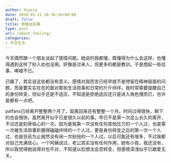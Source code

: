 ```yaml
---
author: Xiaxia
date: 2010-01-11 16:36:26+00:00
draft: false
title: 感情这回事
type: post
url: /about_feeling/
categories:
- 平淡生活
---
```




今天偶然跟一个朋友谈起了感情问题。她说的我都懂，既懂得为什么会这样，也懂得遇到这样了别人劝也没用。好像是过来人，但更多的都是教训。于是想起一些往事，唏嘘不已。

已婚了，其实说这些都没有意义。感情对我而言已经早就不是停留在精神层面的问题，而是要实实在在的面对那些生活琐事和日常的斤斤绊绊。我时常需要提醒自己的身份转变，但似乎还是不适应，不知道是拒绝适应还只是进入角色慢而已，也许是都有一点吧。

palfans已经离开整整两个月了，距离回来还有整整一个月。时间过得很快，剩下的也会很快，虽然离开似乎已是很久以前的事。早已不是第一次这么长久的离开，不过还是刻骨铭心的一次。因为是我第一次没有任何其他压力的一个人过，也是第一次被生活琐事折磨得磕磕绊绊的一个人过，更是身份转变之后的第一次一个人过，也是目前为止居然没有闹一次别扭的一个人过。以后可能还有很多，不过我都对自己充满信心。一个阿姨说过，老公其实没有任何作用，她有小孩，我还没有，所以我觉得她说得对也不对，不知道以后想法会否转变，但感情深浅似乎已跟爱无关。


